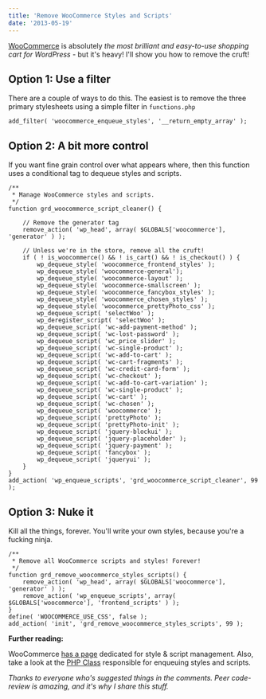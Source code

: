 ```yaml
---
title: 'Remove WooCommerce Styles and Scripts'
date: '2013-05-19'
---
```


[WooCommerce](http://www.woothemes.com/woocommerce/) is absolutely *the most brilliant and easy-to-use shopping cart for WordPress* - but it's heavy! I'll show you how to remove the cruft!

## **Option 1**: Use a filter

There are a couple of ways to do this. The easiest is to remove the three primary stylesheets using a simple filter in `functions.php`

```
add_filter( 'woocommerce_enqueue_styles', '__return_empty_array' );
```

## **Option 2**: A bit more control

If you want fine grain control over what appears where, then this function uses a conditional tag to dequeue styles and scripts.

```
/**
 * Manage WooCommerce styles and scripts.
 */
function grd_woocommerce_script_cleaner() {

	// Remove the generator tag
	remove_action( 'wp_head', array( $GLOBALS['woocommerce'], 'generator' ) );

	// Unless we're in the store, remove all the cruft!
	if ( ! is_woocommerce() && ! is_cart() && ! is_checkout() ) {
		wp_dequeue_style( 'woocommerce_frontend_styles' );
		wp_dequeue_style( 'woocommerce-general');
		wp_dequeue_style( 'woocommerce-layout' );
		wp_dequeue_style( 'woocommerce-smallscreen' );
		wp_dequeue_style( 'woocommerce_fancybox_styles' );
		wp_dequeue_style( 'woocommerce_chosen_styles' );
		wp_dequeue_style( 'woocommerce_prettyPhoto_css' );
		wp_dequeue_script( 'selectWoo' );
		wp_deregister_script( 'selectWoo' );
		wp_dequeue_script( 'wc-add-payment-method' );
		wp_dequeue_script( 'wc-lost-password' );
		wp_dequeue_script( 'wc_price_slider' );
		wp_dequeue_script( 'wc-single-product' );
		wp_dequeue_script( 'wc-add-to-cart' );
		wp_dequeue_script( 'wc-cart-fragments' );
		wp_dequeue_script( 'wc-credit-card-form' );
		wp_dequeue_script( 'wc-checkout' );
		wp_dequeue_script( 'wc-add-to-cart-variation' );
		wp_dequeue_script( 'wc-single-product' );
		wp_dequeue_script( 'wc-cart' );
		wp_dequeue_script( 'wc-chosen' );
		wp_dequeue_script( 'woocommerce' );
		wp_dequeue_script( 'prettyPhoto' );
		wp_dequeue_script( 'prettyPhoto-init' );
		wp_dequeue_script( 'jquery-blockui' );
		wp_dequeue_script( 'jquery-placeholder' );
		wp_dequeue_script( 'jquery-payment' );
		wp_dequeue_script( 'fancybox' );
		wp_dequeue_script( 'jqueryui' );
	}
}
add_action( 'wp_enqueue_scripts', 'grd_woocommerce_script_cleaner', 99 );
```

## **Option 3**: Nuke it

Kill all the things, forever. You'll write your own styles, because you're a fucking ninja.

```
/**
 * Remove all WooCommerce scripts and styles! Forever!
 */
function grd_remove_woocommerce_styles_scripts() {
	remove_action( 'wp_head', array( $GLOBALS['woocommerce'], 'generator' ) );
	remove_action( 'wp_enqueue_scripts', array( $GLOBALS['woocommerce'], 'frontend_scripts' ) );
}
define( 'WOOCOMMERCE_USE_CSS', false );
add_action( 'init', 'grd_remove_woocommerce_styles_scripts', 99 );
```

**Further reading:**

WooCommerce [has a page](http://docs.woothemes.com/document/disable-the-default-stylesheet/) dedicated for style & script management. Also, take a look at the [PHP Class](http://docs.woothemes.com/wc-apidocs/source-class-WC_Frontend_Scripts.html) responsible for enqueuing styles and scripts.

_Thanks to everyone who's suggested things in the comments. Peer code-review is amazing, and it's why I share this stuff._
